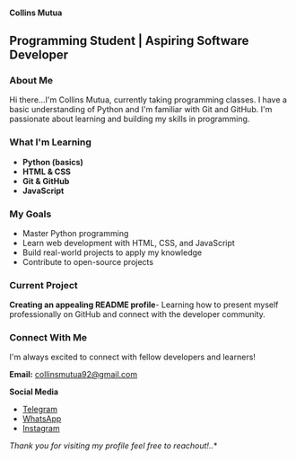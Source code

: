 #### Collins Mutua
## Programming Student | Aspiring Software Developer

### About Me
Hi there...I'm Collins Mutua, currently taking programming classes. I have a basic understanding of Python and  I'm familiar with Git and GitHub. I'm passionate about learning and building my skills in programming.

### What I'm Learning
- **Python (basics)**
- **HTML & CSS**
- **Git & GitHub**
- **JavaScript**

### My Goals
- Master Python programming 
- Learn web development with HTML, CSS, and JavaScript
- Build real-world projects to apply my knowledge
- Contribute to open-source projects

### Current Project
**Creating an appealing README profile**- Learning how to present myself professionally on GitHub and connect with the developer community.

### Connect With Me
I'm always excited to connect with fellow developers and learners!

**Email:** collinsmutua92@gmail.com

**Social Media**
- [Telegram](https://t.me/nairobiangoon)
- [WhatsApp](https://w.me://+254702700072) 
- [Instagram](https://www.instagram.com/nylgoon._)

*Thank you for visiting my profile feel free to reachout!..**
